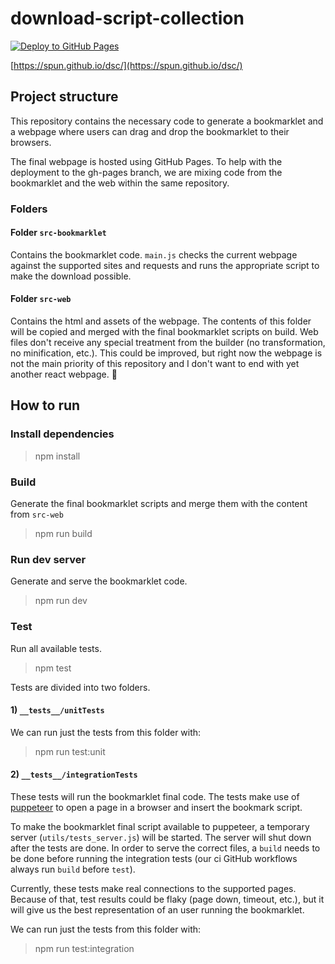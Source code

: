 # download-script-collection

[![Deploy to GitHub Pages](https://github.com/spun/dsc/actions/workflows/deploy.yml/badge.svg?branch=master)](https://github.com/spun/dsc/actions/workflows/deploy.yml)

[https://spun.github.io/dsc/](https://spun.github.io/dsc/)

## Project structure

This repository contains the necessary code to generate a bookmarklet and a webpage where users can drag and drop the bookmarklet to their browsers.

The final webpage is hosted using GitHub Pages. To help with the deployment to the gh-pages branch, we are mixing code from the bookmarklet and the web within the same repository.

### Folders

#### Folder `src-bookmarklet`

Contains the bookmarklet code. `main.js` checks the current webpage against the supported sites and requests and runs the appropriate script to make the download possible.

#### Folder `src-web`

Contains the html and assets of the webpage. The contents of this folder will be copied and merged with the final bookmarklet scripts on build. Web files don't receive any special treatment from the builder (no transformation, no minification, etc.). This could be improved, but right now the webpage is not the main priority of this repository and I don't want to end with yet another react webpage. :dancer:

## How to run

### Install dependencies

> npm install

### Build

Generate the final bookmarklet scripts and merge them with the content from `src-web`
> npm run build

### Run dev server

Generate and serve the bookmarklet code.
> npm run dev

### Test

Run all available tests.
> npm test

Tests are divided into two folders.

#### 1) `__tests__/unitTests`

We can run just the tests from this folder with:

> npm run test:unit

#### 2) `__tests__/integrationTests`

These tests will run the bookmarklet final code. The tests make use of [puppeteer](https://pptr.dev/) to open a page in a browser and insert the bookmark script.

To make the bookmarklet final script available to puppeteer, a temporary server (`utils/tests_server.js`) will be started. The server will shut down after the tests are done.
In order to serve the correct files, a `build` needs to be done before running the integration tests (our ci GitHub workflows always run `build` before `test`).

Currently, these tests make real connections to the supported pages. Because of that, test results could be flaky (page down, timeout, etc.), but it will give us the best representation of an user running the bookmarklet.

We can run just the tests from this folder with:

> npm run test:integration
